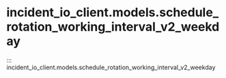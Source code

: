 # incident_io_client.models.schedule_rotation_working_interval_v2_weekday

::: incident_io_client.models.schedule_rotation_working_interval_v2_weekday